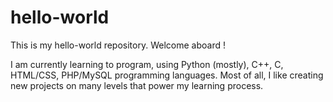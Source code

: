 # hello-world
This is my hello-world repository. Welcome aboard !

I am currently learning to program, using Python (mostly), C++, C, HTML/CSS, PHP/MySQL programming languages. Most of all, I like creating new projects on many levels that power my learning process.
